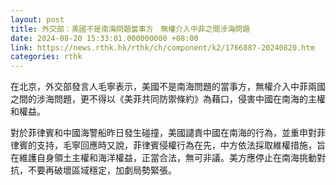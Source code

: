 ```yaml
---
layout: post
title: 外交部：美國不是南海問題當事方　無權介入中菲之間涉海問題
date: 2024-08-20 15:33:01.000000000 +08:00
link: https://news.rthk.hk/rthk/ch/component/k2/1766887-20240820.htm
categories: rthk
---
```


在北京，外交部發言人毛寧表示，美國不是南海問題的當事方，無權介入中菲兩國之間的涉海問題，更不得以《美菲共同防禦條約》為藉口，侵害中國在南海的主權和權益。

對於菲律賓和中國海警船昨日發生碰撞，美國譴責中國在南海的行為，並重申對菲律賓的支持，毛寧回應時又說，菲律賓侵權行為在先，中方依法採取維權措施，旨在維護自身領土主權和海洋權益，正當合法，無可非議。美方應停止在南海挑動對抗，不要再破壞區域穩定，加劇局勢緊張。
